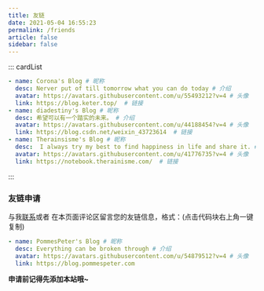 ```yaml
---
title: 友链
date: 2021-05-04 16:55:23
permalink: /friends
article: false
sidebar: false
---
```


<!--
普通卡片列表容器，可用于友情链接、项目推荐、古诗词展示等。
cardList 后面可跟随一个数字表示每行最多显示多少个，选值范围1~4，默认3。在小屏时会根据屏幕宽度减少每行显示数量。
-->

::: cardList
```yaml
- name: Corona's Blog # 昵称
  desc: Nerver put of till tomorrow what you can do today # 介绍
  avatar: https://avatars.githubusercontent.com/u/55493212?v=4 # 头像
  link: https://blog.keter.top/  # 链接
- name: diadestiny's Blog # 昵称
  desc: 希望可以有一个踏实的未来。 # 介绍
  avatar: https://avatars.githubusercontent.com/u/44188454?v=4 # 头像
  link: https://blog.csdn.net/weixin_43723614  # 链接
- name: Therainsisme's Blog # 昵称
  desc:  I always try my best to find happiness in life and share it. # 介绍
  avatar: https://avatars.githubusercontent.com/u/41776735?v=4 # 头像
  link: https://notebook.therainisme.com/  # 链接
```
:::

### 友链申请

与我[联系](/about/#联系)或者 在本页面评论区留言您的友链信息，格式：(点击代码块右上角一键复制)

```yaml
- name: PommesPeter's Blog # 昵称
  desc: Everything can be broken through # 介绍
  avatar: https://avatars.githubusercontent.com/u/54879512?v=4 # 头像
  link: https://blog.pommespeter.com
```

**申请前记得先添加本站哦~**